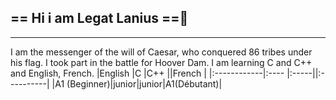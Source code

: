 ## == Hi i am Legat Lanius ==👋
---
I am the messenger of the will of Caesar, who conquered 86 tribes under his flag. I took part in the battle for Hoover Dam. I am learning C and C++ and English, French.
|English      |C     |C++   ||French     |
|:------------|:---- |:-----||:----------|
|A1 (Beginner)|junior|junior|A1(Débutant)|
<!--
**etrangerpoli/etrangerpoli** is a ✨ _special_ ✨ repository because its `README.md` (this file) appears on your GitHub profile.

Here are some ideas to get you started:

- 🔭 I’m currently working on ...
- 🌱 I’m currently learning ...
- 👯 I’m looking to collaborate on ...
- 🤔 I’m looking for help with ...
- 💬 Ask me about ...
- 📫 How to reach me: ...
- 😄 Pronouns: ...
- ⚡ Fun fact: ...
-->
